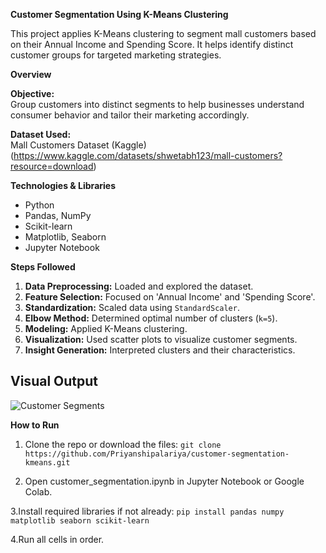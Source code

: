  **Customer Segmentation Using K-Means Clustering**

This project applies K-Means clustering to segment mall customers based on their Annual Income and Spending Score. It helps identify distinct customer groups for targeted marketing strategies.


**Overview**

**Objective:**  
Group customers into distinct segments to help businesses understand consumer behavior and tailor their marketing accordingly.


**Dataset Used:**  
Mall Customers Dataset (Kaggle)(https://www.kaggle.com/datasets/shwetabh123/mall-customers?resource=download)


**Technologies & Libraries**
- Python
- Pandas, NumPy
- Scikit-learn
- Matplotlib, Seaborn
- Jupyter Notebook



**Steps Followed**

1. **Data Preprocessing:** Loaded and explored the dataset.
2. **Feature Selection:** Focused on 'Annual Income' and 'Spending Score'.
3. **Standardization:** Scaled data using `StandardScaler`.
4. **Elbow Method:** Determined optimal number of clusters (`k=5`).
5. **Modeling:** Applied K-Means clustering.
6. **Visualization:** Used scatter plots to visualize customer segments.
7. **Insight Generation:** Interpreted clusters and their characteristics.



## Visual Output

![Customer Segments](assets/customer_segments.png)  


**How to Run**
1. Clone the repo or download the files:
           `git clone https://github.com/Priyanshipalariya/customer-segmentation-kmeans.git`

2. Open customer_segmentation.ipynb in Jupyter Notebook or Google Colab.

3.Install required libraries if not already:
           `pip install pandas numpy matplotlib seaborn scikit-learn`

4.Run all cells in order.
